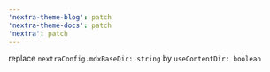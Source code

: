```yaml
---
'nextra-theme-blog': patch
'nextra-theme-docs': patch
'nextra': patch
---
```


replace `nextraConfig.mdxBaseDir: string` by `useContentDir: boolean`
